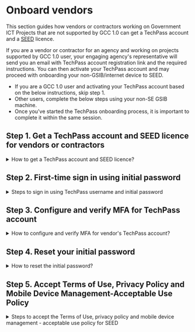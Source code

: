 # Onboard vendors
This section guides how vendors or contractors working on Government ICT Projects that are not supported by GCC 1.0 can get a TechPass account and a [SEED](https://docs.developer.tech.gov.sg/docs/security-suite-for-engineering-endpoint-devices/#/) licence.

If you are a vendor or contractor for an agency and working on projects supported by GCC 1.0 user, your engaging agency's representative will send you an email with TechPass account registration link and the required instructions. You can then activate your TechPass account and may proceed with onboarding your non-GSIB/internet device to SEED.

<div class="tip">
<ul>
<li>If you are a GCC 1.0 user and activating your TechPass account based on the below instructions, skip step 1.</li>
<li>Other users, complete the below steps using your non-SE GSIB machine.</li>
<li>Once you've started the TechPass onboarding process, it is important to complete it within the same session.</li>
</ul>
</div>

## Step 1. Get a TechPass account and SEED licence for vendors or contractors

<details> <summary> How to get a TechPass account and SEED licence?</summary>

 <div class="warn">
 <ul>
 <li>SEED licence is applicable only for <b>non-GSIB device</b>.</li>
 <li> If you already have an active TechPass account and need a SEED licence, contact your project manager or reporting officer.</li>
 <li>If you are a public officer, refer to <a href="https://docs.developer.tech.gov.sg/docs/techpass-user-guide/#/onboard-public-officers-using-non-se-machines">Onboarding Public Officers to TechPass</a>.</li>
 </ul>
 </div>
 <ul>
  <li>If you are a vendor or contractor who has to access SGTS services and does not have an active TechPass account and a SEED licence, request for them from your project manager or reporting officer.</li>
  <li>Provide the required details such as your official email address, handphone number, project name and device details for SEED licence in this request. In turn, your project manager or reporting officer will work with the engaging government agency to assign a TechPass account and SEED licence.</li>
  <li> When a TechPass account is created, you will be notified about it in an email. This notification will have a unique TechPass username and an initial password will be texted to your handphone.</li>
  <li>Similarly, you will receive an email when a SEED licence is assigned for you.</li>
 </ul>

</details>

## Step 2. First-time sign in using initial password

<details> <summary>Steps to sign in using TechPass username and initial password</summary>

  1. Go to the web address(url) provided by your project manager or reporting officer to sign in to SGTS service using your TechPass account.

  ?> SGTS product team will provide the sign in web address to your project manager or reporting officer.

  2. Enter your TechPass username and click **Next**.
    <kbd>![vendor-sign-in-1](assets/support/Vendor_email.png)</kbd>
  3. Enter the initial password and click **Sign in**.
    <kbd>![vendor-initial-pwd](assets/support/vendor-initial-password.png)</kbd>

  You will now be directed to configure MFA for your TechPass account.
</details>

## Step 3. Configure and verify MFA for TechPass account

<details> <summary> How to configure and verify MFA for vendor's TechPass account?</summary>

  1. Install an authenticator on your mobile device. If you do not have Microsoft Authenticator app(recommended) on your mobile phone, download and install it on your [Microsoft phone](https://www.microsoft.com/en-sg/store/apps/windows-phone), [Android](https://play.google.com/store/apps?hl=en&amp;gl=US) or [iOS phone](https://www.apple.com/app-store/) and complete the wizard.

    <kbd>![vendor-mfa-1](assets/support/vendor-mfa-1.png)</kbd>

  ?> You may install any authenticator. However, as we recommend Microsoft authenticator, this document will guide you to configure TechPass MFA using that.

  2. In your mobile device, open Microsoft **Authenticator** and tap **+ Add account** > **Work or School account**.
  3. Tap **Scan a QR code**.
  4. Go back to your computer and click **Next**.
  <kbd>![vendor-mfa-2](assets/support/vendor-mfa-2.png)</kbd>
  5. Scan the QR code displayed on your computer screen and click **Next**. Your TechPass account gets activated and linked to the authenticator app.
    <kbd>![vendor-scan-qr-code](assets/support/vendor-mfa-3.png)</kbd>
    To confirm if this verification process was set up correctly, the Authenticator sends a notification to your mobile device.

      <kbd>![vendor-confirms-mfa](assets/support/vendor-mfa-4.png)</kbd>

  6. Tap **APPROVE** on your mobile device and on your computer, you will see that you have approved your sign-in.

      <kbd>![vendor-confirmed-mfa](assets/support/vendor-mfa-5.png)</kbd>

  7. On your computer, click **Next**.
  8. Choose the country code and enter your handphone number.
      <kbd>![vendor-mfa-6](assets/support/vendor-mfa-6-new.png)</kbd>
  9. You will receive a six-digit code on this phone number. Enter the six-digit code and click **Next**.

      <kbd>![vendor-mfa-7](assets/support/vendor-mfa-7.png)</kbd>

  10. Click **Next**.

      <kbd>![vendor-mfa-8](assets/support/vendor-mfa-8.png)</kbd>
  11. When you see a success message, click **Done**.
      <kbd>![vendor-mfa-9](assets/support/vendor-mfa-9.png)</kbd>

      Now you will be prompted to reset your initial password.
</details>

## Step 4. Reset your initial password

<details> <summary> How to reset the initial password?</summary>

  1. Enter your **initial password**, **new password** and retype the new password to confirm.  

  2. Click **Sign in** to proceed with Terms of Use.

  <kbd>![vendor-mfa-9](assets/support/vendor-update-initial-password.png)</kbd>
</details>

## Step 5. Accept Terms of Use, Privacy Policy and Mobile Device Management-Acceptable Use Policy

<details><summary> Steps to accept the Terms of Use, privacy policy and mobile device management - acceptable use policy for SEED</summary>

  1. Click the arrow to view the **TechPass Terms of Use**.

  <kbd>![techpass-terms-of-use](assets/images/onboarding/po-non-se/techpass-terms-of-use.png)</kbd>

  2. Read the TechPass **Terms of Use** and click **Accept**.

  <kbd>![accept-terms-of-use](assets/images/onboarding/po-non-se/accept-terms-of-use.png)</kbd>

  3. Click the arrow to view the **TechPass Privacy Policy**.

  <kbd>![techpass-view-privacy-policy](assets/images/onboarding/po-non-se/techpass-view-privacy-policy.png)</kbd>

  4. Read the TechPass **Privacy Policy** and click **Accept**.

  <kbd>![accept-techpass-privacy-policy](assets/images/onboarding/po-non-se/accept-techpass-privacy-policy.png)</kbd>

  If SEED licence is assigned, you will be prompted to accept the TechPass Mobile Device Management(MDM) - Acceptable Use Policy(AUP).

  5. Click the arrow to view the **TechPass MDM AUP Policy**.

  <kbd>![mdm-acceptable-use-policy](assets/images/onboarding/po-non-se/mdm-aup-1.png)</kbd>

  6. Read the policy details and click **Accept**.

  <kbd>![mdm-acceptable-use-policy](assets/images/onboarding/po-non-se/accept-mdm-aup.png)</kbd>

  You have now successfully onboarded TechPass. You may now proceed to onboard your non-GSIB device to SEED.

  ?> Refer to [Prerequisites for onboarding your device to SEED](https://docs.developer.tech.gov.sg/docs/security-suite-for-engineering-endpoint-devices/#/prerequisites-for-onboarding) before proceeding to onboard your non-GSIB device to SEED.

</details>
